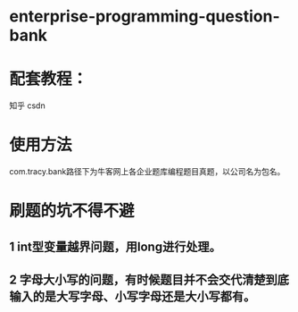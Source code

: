 # enterprise-programming-question-bank
# 配套教程：

知乎
csdn


# 使用方法

com.tracy.bank路径下为牛客网上各企业题库编程题目真题，以公司名为包名。

# 刷题的坑不得不避

## 1 int型变量越界问题，用long进行处理。
## 2 字母大小写的问题，有时候题目并不会交代清楚到底输入的是大写字母、小写字母还是大小写都有。
